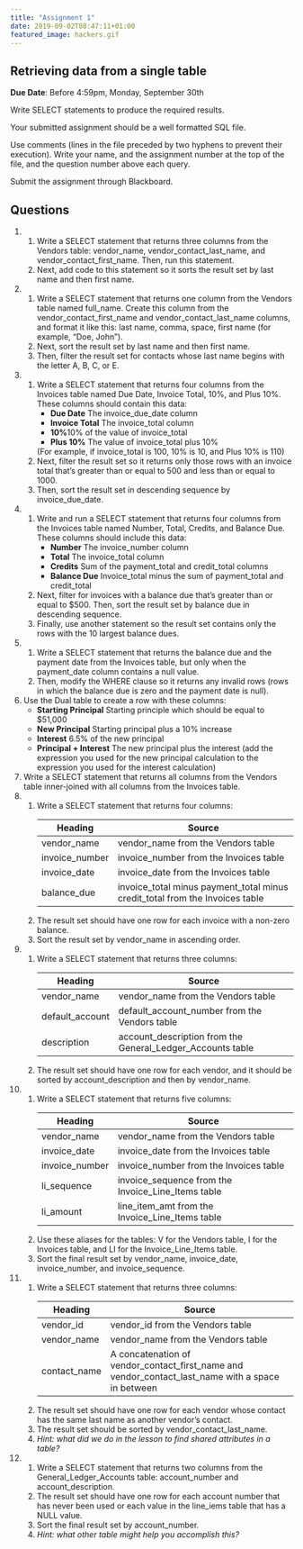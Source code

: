 ```yaml
---
title: "Assignment 1"
date: 2019-09-02T08:47:11+01:00
featured_image: hackers.gif
---
```

<div class="grid-container">
  <div class="grid-x grid-margin-x">
    <div class="cell small-10 small-offset-1">
      <h2>Retrieving data from a single table</h2>
      <div class="callout alert"><strong>Due Date</strong>: Before 4:59pm, Monday, September 30th</div>
      <p>Write SELECT statements to produce the required results.</p>
      <p>Your submitted assignment should be a well formatted SQL file.</p>
      <p>Use comments (lines in the file preceded by two hyphens to prevent their execution). Write your name, and the assignment number at the top of the file, and the question number above each query.</p>
      <p>Submit the assignment through Blackboard.</p>
      <section class="post-section">
        <h2>Questions</h2>
        <ol>
          <li>
            <ol>
              <li>Write a SELECT statement that returns three columns from the Vendors table: vendor_name, vendor_contact_last_name, and vendor_contact_first_name. Then, run this statement.</li>
              <li>Next, add code to this statement so it sorts the result set by last name and then first name.</li>
            </ol>
          </li>
          <li>
            <ol>
              <li>Write a SELECT statement that returns one column from the Vendors table named full_name. Create this column from the vendor_contact_first_name and vendor_contact_last_name columns, and format it like this: last name, comma, space, first name (for example, “Doe, John”).</li>
              <li>Next, sort the result set by last name and then first name.</li>
              <li>Then, filter the result set for contacts whose last name begins with the letter A, B, C, or E.</li>
            </ol>
          </li>
          <li>
            <ol>
              <li>Write a SELECT statement that returns four columns from the Invoices table named Due Date, Invoice Total, 10%, and Plus 10%. These columns should contain this data: 
                <ul>
                  <li><strong>Due Date</strong> The invoice_due_date column</li>
                  <li><strong>Invoice Total</strong> The invoice_total column</li>
                  <li><strong>10%</strong>10% of the value of invoice_total</li>
                  <li><strong>Plus 10%</strong> The value of invoice_total plus 10%</li>
                </ul>
                (For example, if invoice_total is 100, 10% is 10, and Plus 10% is 110)
              </li>
              <li>Next, filter the result set so it returns only those rows with an invoice total that’s greater than or equal to 500 and less than or equal to 1000.</li>
              <li>Then, sort the result set in descending sequence by invoice_due_date.</li>
            </ol>
          </li>
          <li>
            <ol>
              <li>Write and run a SELECT statement that returns four columns from the Invoices table named Number, Total, Credits, and Balance Due. These columns should include this data:
                <ul>
                  <li><strong>Number</strong> The invoice_number column</li>
                  <li><strong>Total</strong> The invoice_total column</li>
                  <li><strong>Credits</strong> Sum of the payment_total and credit_total columns</li>
                  <li><strong>Balance Due</strong> Invoice_total minus the sum of payment_total and credit_total</li>
                </ul>
              </li>
              <li>Next, filter for invoices with a balance due that’s greater than or equal to $500. Then, sort the result set by balance due in descending sequence.</li>
              <li>Finally, use another statement so the result set contains only the rows with the 10 largest balance dues.</li>
            </ol>
          </li>
          <li>
            <ol>
              <li>Write a SELECT statement that returns the balance due and the payment date from the Invoices table, but only when the payment_date column contains a null value.</li>
              <li>Then, modify the WHERE clause so it returns any invalid rows (rows in which the balance due is zero and the payment date is null).</li>
            </ol>
          </li>
          <li>Use the Dual table to create a row with these columns:
            <ul>
              <li><strong>Starting Principal</strong> Starting principle which should be equal to $51,000</li>
              <li><strong>New Principal</strong> Starting principal plus a 10% increase</li>
              <li><strong>Interest</strong> 6.5% of the new principal</li>
              <li><strong>Principal + Interest</strong> The new principal plus the interest (add the expression you used for the new principal calculation to the expression you used for the interest calculation)</li>
            </ul>
          </li>
          <li>Write a SELECT statement that returns all columns from the Vendors table inner-joined with all columns from the Invoices table.</li>
          <li>
            <ol>
              <li>Write a SELECT statement that returns four columns:
                <table>
                  <thead>
                    <tr>
                      <th>Heading</th>
                      <th>Source</th>
                    </tr>
                  </thead>
                  <tbody>
                    <tr>
                      <td>vendor_name</td>
                      <td>vendor_name from the Vendors table</td>
                    </tr>
                    <tr>
                      <td>invoice_number</td>
                      <td>invoice_number from the Invoices table</td>
                    </tr>
                    <tr>
                      <td>invoice_date</td>
                      <td>invoice_date from the Invoices table</td>
                    </tr>
                    <tr>
                      <td>balance_due</td>
                      <td>invoice_total minus payment_total minus credit_total from the Invoices table</td>
                    </tr>
                  </tbody>
                </table>
              </li>
              <li>The result set should have one row for each invoice with a non-zero balance.</li>
              <li>Sort the result set by vendor_name in ascending order.</li>
            </ol>
          </li>
          <li>
            <ol>
              <li>Write a SELECT statement that returns three columns:
                <table>
                  <thead>
                    <tr>
                      <th>Heading</th>
                      <th>Source</th>
                    </tr>
                  </thead>
                  <tbody>
                    <tr>
                      <td>vendor_name</td>
                      <td>vendor_name from the Vendors table</td>
                    </tr>
                    <tr>
                      <td>default_account</td>
                      <td>default_account_number from the Vendors table</td>
                    </tr>
                    <tr>
                      <td>description</td>
                      <td>account_description from the General_Ledger_Accounts table</td>
                    </tr>
                  </tbody>
                </table>
              </li>
              <li>The result set should have one row for each vendor, and it should be sorted by account_description and then by vendor_name.</li>
            </ol>
          </li>
          <li>
            <ol>
              <li>Write a SELECT statement that returns five columns:
                <table>
                  <thead>
                    <tr>
                      <th>Heading</th>
                      <th>Source</th>
                    </tr>
                  </thead>
                  <tbody>
                    <tr>
                      <td>vendor_name</td>
                      <td>vendor_name from the Vendors table</td>
                    </tr>
                    <tr>
                      <td>invoice_date</td>
                      <td>invoice_date from the Invoices table</td>
                    </tr>
                    <tr>
                      <td>invoice_number</td>
                      <td>invoice_number from the Invoices table</td>
                    </tr>
                    <tr>
                      <td>li_sequence</td>
                      <td>invoice_sequence from the Invoice_Line_Items table</td>
                    </tr>
                    <tr>
                      <td>li_amount</td>
                      <td>line_item_amt from the Invoice_Line_Items table</td>
                    </tr>
                  </tbody>
                </table>
              </li>
              <li>Use these aliases for the tables: V for the Vendors table, I for the Invoices table, and LI for the Invoice_Line_Items table.</li>
              <li>Sort the final result set by vendor_name, invoice_date, invoice_number, and invoice_sequence.</li>
            </ol>
          </li>
          <li>
            <ol>
              <li>Write a SELECT statement that returns three columns:
                <table>
                  <thead>
                    <tr>
                      <th>Heading</th>
                      <th>Source</th>
                    </tr>
                  </thead>
                  <tbody>
                    <tr>
                      <td>vendor_id</td>
                      <td>vendor_id from the Vendors table</td>
                    </tr>
                    <tr>
                      <td>vendor_name</td>
                      <td>vendor_name from the Vendors table</td>
                    </tr>
                    <tr>
                      <td>contact_name</td>
                      <td>A concatenation of vendor_contact_first_name and vendor_contact_last_name with a space in between</td>
                    </tr>
                  </tbody>
                </table>
              </li>
              <li>The result set should have one row for each vendor whose contact has the same last name as another vendor’s contact.</li>
              <li>The result set should be sorted by vendor_contact_last_name.</li>
              <li class="list-style-none"><em>Hint: what did we do in the lesson to find shared attributes in a table?</em></li>
            </ol>
          </li>
          <li>
            <ol>
              <li>Write a SELECT statement that returns two columns from the General_Ledger_Accounts table: account_number and account_description. </li>
              <li>The result set should have one row for each account number that has never been used or each value in the line_iems table that has a NULL value.</li>
              <li>Sort the final result set by account_number.</li>
              <li class="list-style-none"><em>Hint: what other table might help you accomplish this?</em></li>
            </ol>
          </li>
        </ol>
      </section>
    </div>
  </div>
</div>

